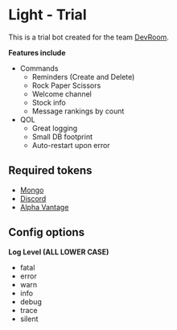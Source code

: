 # Light - Trial

This is a trial bot created for the team [DevRoom](https://builtbybit.com/threads/light-services-quality-services-web-development-cheap-prices-high-quality-fullstack.692525/).

**Features include**
- Commands
    - Reminders (Create and Delete)
    - Rock Paper Scissors
    - Welcome channel
    - Stock info
    - Message rankings by count
- QOL
    - Great logging
    - Small DB footprint
    - Auto-restart upon error

## Required tokens
- [Mongo](https://www.mongodb.com/)
- [Discord](https://discord.com/developers/applications)
- [Alpha Vantage](https://www.alphavantage.co/documentation/)

## Config options
**Log Level (ALL LOWER CASE)**
- fatal
- error
- warn
- info
- debug
- trace
- silent